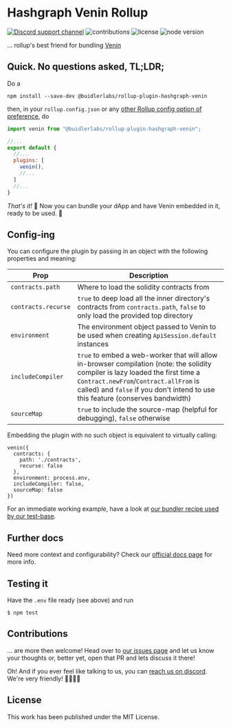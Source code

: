 # Hashgraph Venin Rollup

[![Discord support channel](https://img.shields.io/discord/949250301792239686?style=flat-square)](https://discord.com/invite/4mYCre869F)
![contributions](https://img.shields.io/badge/PRs-welcome-brightgreen.svg?style=flat-square)
![license](https://img.shields.io/github/license/buidler-labs/hashgraph-venin-rollup.svg?colorB=ff0000&style=flat-square)
![node version](https://img.shields.io/badge/Node.js-%3E%3D14.8.0-orange.svg?style=flat-square)

... rollup's best friend for bundling [Venin](https://github.com/buidler-labs/hashgraph-venin-js)

## Quick. No questions asked, TL;LDR;
Do a
```
npm install --save-dev @buidlerlabs/rollup-plugin-hashgraph-venin
```
then, in your `rollup.config.json` or any [other Rollup config option of preference](https://rollupjs.org/guide/en/#configuration-files), do

```js
import venin from "@buidlerlabs/rollup-plugin-hashgraph-venin";

//...
export default {
  //...
  plugins: [
    venin(),
    //...
  ]
  //...
}
```

*That's it!* 🍾 Now you can bundle your dApp and have Venin embedded in it, ready to be used. 🥂

## Config-ing
You can configure the plugin by passing in an object with the following properties and meaning:

| Prop  | Description  |
| ----- | ----------- |
`contracts.path` | Where to load the solidity contracts from
`contracts.recurse` | `true` to deep load all the inner directory's contracts from `contracts.path`, `false` to only load the provided top directory
`environment` | The environment object passed to Venin to be used when creating `ApiSession.default` instances
`includeCompiler` | `true` to embed a web-worker that will allow in-browser compilation (note: the solidity compiler is lazy loaded the first time a `Contract.newFrom`/`Contract.allFrom` is called) and `false` if you don't intend to use this feature (conserves bandwidth)
`sourceMap` | `true` to include the source-map (helpful for debugging), `false` otherwise

Embedding the plugin with no such object is equivalent to virtually calling:
```
venin({
  contracts: {
    path: './contracts',
    recurse: false
  },
  environment: process.env,
  includeCompiler: false,
  sourceMap: false
})
```

For an immediate working example, have a look at [our bundler recipe used by our test-base](https://github.com/buidler-labs/hashgraph-venin-rollup/blob/main/test/rollup.config.js).

## Further docs
Need more context and configurability? Check our [official docs page](https://hsj-docs.buidlerlabs.com/) for more info.

## Testing it

Have the `.env` file ready (see above) and run

```
$ npm test
```

## Contributions

... are more then welcome! Head over to [our issues page](https://github.com/buidler-labs/hashgraph-venin-js/issues) and let us know your thoughts or, better yet, open that PR and lets discuss it there! 

Oh! And if you ever feel like talking to us, you can [reach us on discord](https://discord.gg/4mYCre869F). We're very friendly! 👨‍👩‍👧‍👦

## License

This work has been published under the MIT License.
